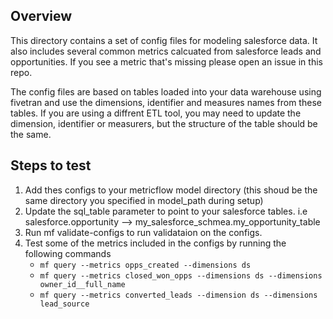 ## Overview
This directory contains a set of config files for modeling salesforce data. It also includes several common metrics calcuated from salesforce leads and opportunities. If you see a metric that's missing please open an issue in this repo.

The config files are based on tables loaded into your data warehouse using fivetran and use the dimensions, identifier and measures names from these tables. If you are using a diffrent ETL tool, you may need to update the dimension, identifier or measurers, but the structure of the table should be the same.

## Steps to test

1. Add thes configs to your metricflow model directory (this shoud be the same directory you specified in model_path during setup)
2. Update the sql_table parameter to point to your salesforce tables. i.e salesforce.opportunity --> my_salesforce_schmea.my_opportunity_table
3. Run mf validate-configs to run validataion on the configs. 
4. Test some of the metrics included in the configs by running the following commands
    * `mf query --metrics opps_created --dimensions ds`
    * `mf query --metrics closed_won_opps --dimensions ds --dimensions owner_id__full_name`
    * `mf query --metrics converted_leads --dimension ds --dimensions lead_source`

